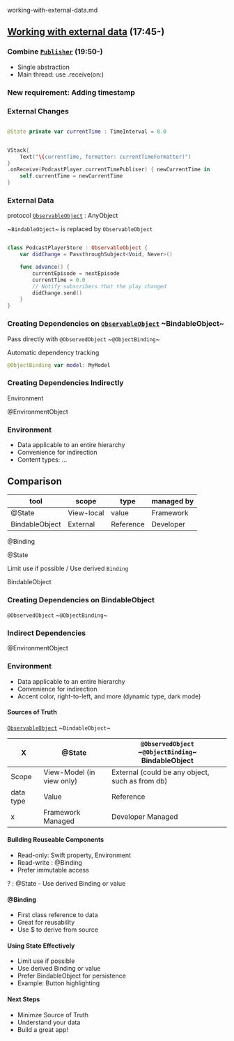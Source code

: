 working-with-external-data.md


## [Working with external data](working-with-external-data.md)  (17:45-)



### Combine [`Publisher`](https://developer.apple.com/documentation/combine/publisher) (19:50-)

- Single abstraction
- Main thread: use .receive(on:)


### New requirement: Adding timestamp 


### External Changes

```swift

@State private var currentTime : TimeInterval = 0.0


VStack{
    Text("\(currentTime, formatter: currentTimeFormatter)")
}
.onReceive(PodcastPlayer.currentTimePubliser) { newCurrentTime in 
    self.currentTime = newCurrentTime
}

```

### External Data

protocol [`ObservableObject`](https://developer.apple.com/documentation/combine/observableobject) : AnyObject

~`BindableObject`~ is replaced by `ObservableObject`



```swift

class PodcastPlayerStore : ObservableObject {
    var didChange = PassthroughSubject<Void, Never>()

    func advance() {
        currentEpisode = nextEpisode
        currentTime = 0.0
        // Notify subscribers that the play changed
        didChange.send()
    }
}


```

### Creating Dependencies on  [`ObservableObject`](https://developer.apple.com/documentation/combine/observableobject) ~BindableObject~

Pass directly with `@ObservedObject` ~`@ObjectBinding`~



Automatic dependency tracking

```swift
@ObjectBinding var model: MyModel

```

### Creating Dependencies Indirectly

Environment


@EnvironmentObject

### Environment

- Data applicable to an entire hierarchy
- Convenience for indirection
- Content types: ...

## Comparison

tool|scope|type|managed by
--|--|--|--
@State|View-local|value|Framework
BindableObject|External|Reference|Developer 


@Binding

@State

Limit use if possible / Use derived `Binding`









BindableObject

### Creating Dependencies on BindableObject

`@ObservedObject` ~`@ObjectBinding`~

### Indirect Dependencies

@EnvironmentObject


### Environment

- Data applicable to an entire hierarchy
- Convenience for indirection
- Accent color, right-to-left, and more (dynamic type, dark mode)


#### Sources of Truth

[`ObservableObject`](https://developer.apple.com/documentation/combine/observableobject) ~`BindableObject`~

X|@State|`@ObservedObject` ~`@ObjectBinding`~ BindableObject
---|---|---
Scope|View-Model (in view only)|External (could be any object, such as from db)
data type|Value|Reference
x|Framework Managed|Developer Managed

#### Building Reuseable Components

- Read-only: Swift property, Environment
- Read-write : @Binding
- Prefer immutable access

? : @State - Use derived Binding or value

#### @Binding

- First class reference to data
- Great for reusability
- Use $ to derive from source


#### Using State Effectively

- Limit use if possible
- Use derived Binding or value
- Prefer BindableObject for persistence
- Example: Button highlighting


#### Next Steps

- Minimze Source of Truth
- Understand your data
- Build a great app!

